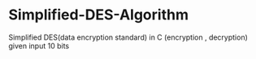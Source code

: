 # Simplified-DES-Algorithm


Simplified DES(data encryption standard) in C (encryption , decryption)
given input 10 bits

